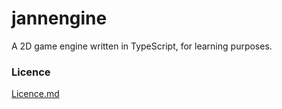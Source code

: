 # jannengine
A 2D game engine written in TypeScript, for learning purposes.

### Licence ##
[Licence.md](https://github.com/Janne252/jannengine/blob/master/LICENCE.md)